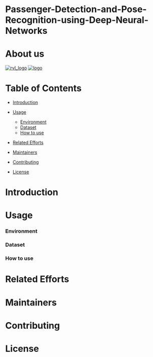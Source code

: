 # Passenger-Detection-and-Pose-Recognition-using-Deep-Neural-Networks
# About us

[![rvl_logo](https://user-images.githubusercontent.com/54886095/145706724-13d987f8-b12c-416e-97e2-7ca2482b4474.png)](https://vision.ee.ccu.edu.tw/index.php)
[![logo](https://user-images.githubusercontent.com/54886095/145699385-421cd320-0ad8-4f85-a777-d07fc754430f.jpg)](http://www.ee.ccu.edu.tw/main.php)

# Table of Contents

- [Introduction](#introduction)
- [Usage](#usage)
	- [Environment](#environment)
	- [Dataset](#dataset)
	- [How to use](#how_to_use)
- [Related Efforts](#related-efforts)
- [Maintainers](#maintainers)
- [Contributing](#contributing)

- [License](#license)

# Introduction


# Usage
### Environment
### Dataset
### How to use
# Related Efforts


# Maintainers


# Contributing


# License
